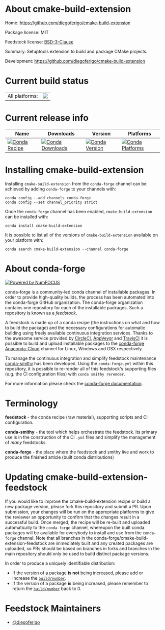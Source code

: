 About cmake-build-extension
===========================

Home: https://github.com/diegoferigo/cmake-build-extension

Package license: MIT

Feedstock license: [BSD-3-Clause](https://github.com/conda-forge/cmake-build-extension-feedstock/blob/master/LICENSE.txt)

Summary: Setuptools extension to build and package CMake projects.

Development: https://github.com/diegoferigo/cmake-build-extension

Current build status
====================


<table><tr><td>All platforms:</td>
    <td>
      <a href="https://dev.azure.com/conda-forge/feedstock-builds/_build/latest?definitionId=14248&branchName=master">
        <img src="https://dev.azure.com/conda-forge/feedstock-builds/_apis/build/status/cmake-build-extension-feedstock?branchName=master">
      </a>
    </td>
  </tr>
</table>

Current release info
====================

| Name | Downloads | Version | Platforms |
| --- | --- | --- | --- |
| [![Conda Recipe](https://img.shields.io/badge/recipe-cmake--build--extension-green.svg)](https://anaconda.org/conda-forge/cmake-build-extension) | [![Conda Downloads](https://img.shields.io/conda/dn/conda-forge/cmake-build-extension.svg)](https://anaconda.org/conda-forge/cmake-build-extension) | [![Conda Version](https://img.shields.io/conda/vn/conda-forge/cmake-build-extension.svg)](https://anaconda.org/conda-forge/cmake-build-extension) | [![Conda Platforms](https://img.shields.io/conda/pn/conda-forge/cmake-build-extension.svg)](https://anaconda.org/conda-forge/cmake-build-extension) |

Installing cmake-build-extension
================================

Installing `cmake-build-extension` from the `conda-forge` channel can be achieved by adding `conda-forge` to your channels with:

```
conda config --add channels conda-forge
conda config --set channel_priority strict
```

Once the `conda-forge` channel has been enabled, `cmake-build-extension` can be installed with:

```
conda install cmake-build-extension
```

It is possible to list all of the versions of `cmake-build-extension` available on your platform with:

```
conda search cmake-build-extension --channel conda-forge
```


About conda-forge
=================

[![Powered by NumFOCUS](https://img.shields.io/badge/powered%20by-NumFOCUS-orange.svg?style=flat&colorA=E1523D&colorB=007D8A)](http://numfocus.org)

conda-forge is a community-led conda channel of installable packages.
In order to provide high-quality builds, the process has been automated into the
conda-forge GitHub organization. The conda-forge organization contains one repository
for each of the installable packages. Such a repository is known as a *feedstock*.

A feedstock is made up of a conda recipe (the instructions on what and how to build
the package) and the necessary configurations for automatic building using freely
available continuous integration services. Thanks to the awesome service provided by
[CircleCI](https://circleci.com/), [AppVeyor](https://www.appveyor.com/)
and [TravisCI](https://travis-ci.com/) it is possible to build and upload installable
packages to the [conda-forge](https://anaconda.org/conda-forge)
[Anaconda-Cloud](https://anaconda.org/) channel for Linux, Windows and OSX respectively.

To manage the continuous integration and simplify feedstock maintenance
[conda-smithy](https://github.com/conda-forge/conda-smithy) has been developed.
Using the ``conda-forge.yml`` within this repository, it is possible to re-render all of
this feedstock's supporting files (e.g. the CI configuration files) with ``conda smithy rerender``.

For more information please check the [conda-forge documentation](https://conda-forge.org/docs/).

Terminology
===========

**feedstock** - the conda recipe (raw material), supporting scripts and CI configuration.

**conda-smithy** - the tool which helps orchestrate the feedstock.
                   Its primary use is in the construction of the CI ``.yml`` files
                   and simplify the management of *many* feedstocks.

**conda-forge** - the place where the feedstock and smithy live and work to
                  produce the finished article (built conda distributions)


Updating cmake-build-extension-feedstock
========================================

If you would like to improve the cmake-build-extension recipe or build a new
package version, please fork this repository and submit a PR. Upon submission,
your changes will be run on the appropriate platforms to give the reviewer an
opportunity to confirm that the changes result in a successful build. Once
merged, the recipe will be re-built and uploaded automatically to the
`conda-forge` channel, whereupon the built conda packages will be available for
everybody to install and use from the `conda-forge` channel.
Note that all branches in the conda-forge/cmake-build-extension-feedstock are
immediately built and any created packages are uploaded, so PRs should be based
on branches in forks and branches in the main repository should only be used to
build distinct package versions.

In order to produce a uniquely identifiable distribution:
 * If the version of a package **is not** being increased, please add or increase
   the [``build/number``](https://docs.conda.io/projects/conda-build/en/latest/resources/define-metadata.html#build-number-and-string).
 * If the version of a package **is** being increased, please remember to return
   the [``build/number``](https://docs.conda.io/projects/conda-build/en/latest/resources/define-metadata.html#build-number-and-string)
   back to 0.

Feedstock Maintainers
=====================

* [@diegoferigo](https://github.com/diegoferigo/)

